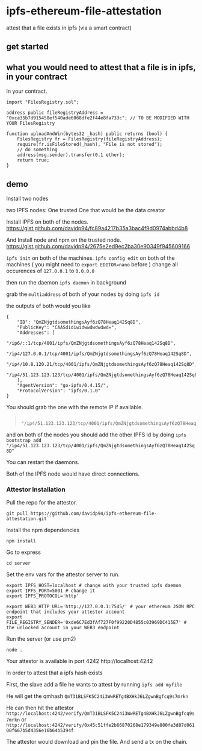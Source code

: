 # ipfs-ethereum-file-attestation
attest that a file exists in ipfs (via a smart contract)


## get started



## what you would need to attest that a file is in ipfs, in your contract

In your contract.
```
import "FilesRegistry.sol";

address public fileRegistryAddress = "0xca35b7d915458ef540ade6068dfe2f44e8fa733c"; // TO BE MODIFIED WITH YOUR FilesRegistry

function uploadAndWin(bytes32 _hash) public returns (bool) {
    FilesRegistry fr = FilesRegistry(fileRegistryAddress);
    require(fr.isFileStored(_hash), "File is not stored");
    // do something
    address(msg.sender).transfer(0.1 ether);
    return true;
}

```

## demo

Install two nodes

two IPFS nodes:
One trusted
One that would be the data creator

Install IPFS on both of the nodes.
https://gist.github.com/davidp94/fc89a4217b35a3bac4f9d0974abbd4b8

And Install node and npm on the trusted node.
https://gist.github.com/davidp94/2675e2ed9ec2ba30e90349f945609166


`ipfs init` on both of the machines.
`ipfs config edit` on both of the machines ( you might need to `export EDITOR=nano` before )
change all occurences of `127.0.0.1` to `0.0.0.0`

then run the daemon
`ipfs daemon` in background

grab the `multiaddress` of both of your nodes by doing
`ipfs id`

the outputs of both would you like
```
{
	"ID": "QmZNjgtdsomethingsAyf6zQ78Heaq142Sq8D",
	"PublicKey": "CAASdidiwidwwdwdwdwd=",
	"Addresses": [
		"/ip6/::1/tcp/4001/ipfs/QmZNjgtdsomethingsAyf6zQ78Heaq142Sq8D",
		"/ip4/127.0.0.1/tcp/4001/ipfs/QmZNjgtdsomethingsAyf6zQ78Heaq142Sq8D",
		"/ip4/10.8.120.21/tcp/4001/ipfs/QmZNjgtdsomethingsAyf6zQ78Heaq142Sq8D",
		"/ip4/51.123.123.123/tcp/4001/ipfs/QmZNjgtdsomethingsAyf6zQ78Heaq142Sq8D"
	],
	"AgentVersion": "go-ipfs/0.4.15/",
	"ProtocolVersion": "ipfs/0.1.0"
}
```


You should grab the one with the remote IP if available.
> 		"/ip4/51.123.123.123/tcp/4001/ipfs/QmZNjgtdsomethingsAyf6zQ78Heaq142Sq8D"

and on both of the nodes you should add the other IPFS id by doing
`ipfs bootstrap add "/ip4/51.123.123.123/tcp/4001/ipfs/QmZNjgtdsomethingsAyf6zQ78Heaq142Sq8D"`


You can restart the daemons.

Both of the IPFS node would have direct connections.

### Attestor Installation

Pull the repo for the attestor.
```
git pull https://github.com/davidp94/ipfs-ethereum-file-attestation.git```

```

Install the npm dependencies
```
npm install
```

Go to express

```
cd server
```

Set the env vars for the attestor server to run.

```
export IPFS_HOST=localhost # change with your trusted ipfs daemon
export IPFS_PORT=5001 # change it
export IPFS_PROTOCOL='http'

export WEB3_HTTP_URL='http://127.0.0.1:7545/' # your ethereum JSON RPC endpoint that includes your attestor account
export FILE_REGISTRY_SENDER='0xde6C7Ed3fAf727F0f99220D4855c03969DC415E7' # the unlocked account in your WEB3 endpoint
```

Run the server (or use pm2)

```
node .
```

Your attestor is available in port 4242 http://localhost:4242

In order to attest that a ipfs hash exists

First, the slave add a file he wants to attest by running `ipfs add myfile`

He will get the qmhash `QmT31BLSFK5C24i3WwRETg4BXHkJ6LZgwnBgfcq9s7mrkn`

He can then hit the attestor `http://localhost:4242/verify/QmT31BLSFK5C24i3WwRETg4BXHkJ6LZgwnBgfcq9s7mrkn` or `http://localhost:4242/verify/0x45c51ffe2b66870268e179349e800fe3d87d06100f667b5d4356e16b64b5394f`

The attestor would download and pin the file. And send a tx on the chain.
